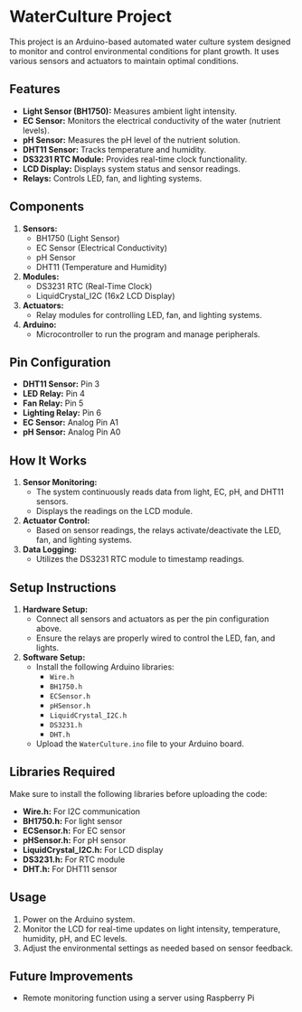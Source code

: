 # WaterCulture Project

This project is an Arduino-based automated water culture system designed to monitor and control environmental conditions for plant growth. It uses various sensors and actuators to maintain optimal conditions.

## Features

- **Light Sensor (BH1750):** Measures ambient light intensity.
- **EC Sensor:** Monitors the electrical conductivity of the water (nutrient levels).
- **pH Sensor:** Measures the pH level of the nutrient solution.
- **DHT11 Sensor:** Tracks temperature and humidity.
- **DS3231 RTC Module:** Provides real-time clock functionality.
- **LCD Display:** Displays system status and sensor readings.
- **Relays:** Controls LED, fan, and lighting systems.

## Components

1. **Sensors:**
   - BH1750 (Light Sensor)
   - EC Sensor (Electrical Conductivity)
   - pH Sensor
   - DHT11 (Temperature and Humidity)
2. **Modules:**
   - DS3231 RTC (Real-Time Clock)
   - LiquidCrystal_I2C (16x2 LCD Display)
3. **Actuators:**
   - Relay modules for controlling LED, fan, and lighting systems.
4. **Arduino:**
   - Microcontroller to run the program and manage peripherals.

## Pin Configuration

- **DHT11 Sensor:** Pin 3
- **LED Relay:** Pin 4
- **Fan Relay:** Pin 5
- **Lighting Relay:** Pin 6
- **EC Sensor:** Analog Pin A1
- **pH Sensor:** Analog Pin A0

## How It Works

1. **Sensor Monitoring:**
   - The system continuously reads data from light, EC, pH, and DHT11 sensors.
   - Displays the readings on the LCD module.
2. **Actuator Control:**
   - Based on sensor readings, the relays activate/deactivate the LED, fan, and lighting systems.
3. **Data Logging:**
   - Utilizes the DS3231 RTC module to timestamp readings.

## Setup Instructions

1. **Hardware Setup:**
   - Connect all sensors and actuators as per the pin configuration above.
   - Ensure the relays are properly wired to control the LED, fan, and lights.
2. **Software Setup:**
   - Install the following Arduino libraries:
     - `Wire.h`
     - `BH1750.h`
     - `ECSensor.h`
     - `pHSensor.h`
     - `LiquidCrystal_I2C.h`
     - `DS3231.h`
     - `DHT.h`
   - Upload the `WaterCulture.ino` file to your Arduino board.

## Libraries Required

Make sure to install the following libraries before uploading the code:

- **Wire.h:** For I2C communication
- **BH1750.h:** For light sensor
- **ECSensor.h:** For EC sensor
- **pHSensor.h:** For pH sensor
- **LiquidCrystal_I2C.h:** For LCD display
- **DS3231.h:** For RTC module
- **DHT.h:** For DHT11 sensor

## Usage

1. Power on the Arduino system.
2. Monitor the LCD for real-time updates on light intensity, temperature, humidity, pH, and EC levels.
3. Adjust the environmental settings as needed based on sensor feedback.

## Future Improvements

- Remote monitoring function using a server using Raspberry Pi
